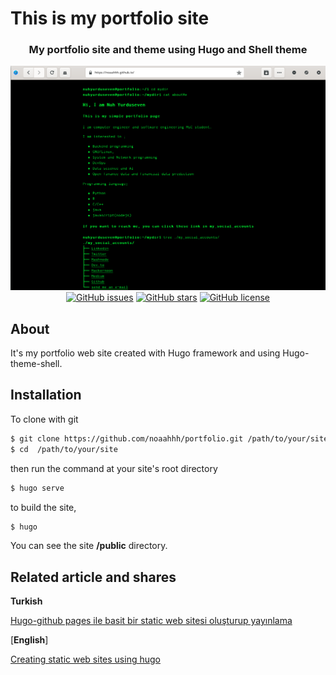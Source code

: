  # This is my portfolio site

 <div align="center">
  <h3>My portfolio site and theme using Hugo and Shell theme </h3>
  
  <img src="assets/images/mysites.png" >
  <a href="https://github.com/noaahhh/portfolio/issues"><img alt="GitHub issues" src="https://img.shields.io/github/issues/noaahhh/portfolio"></a>
  <a href="https://github.com/noaahhh/portfolio/stargazers"><img alt="GitHub stars" src="https://img.shields.io/github/stars/noaahhh/portfolio"></a>
  <a href="https://github.com/noaahhh/portfolio/blob/main/LICENSE"><img alt="GitHub license" src="https://img.shields.io/github/license/noaahhh/portfolio"></a>
</div>

## About 
 It's my portfolio web site created with Hugo framework and using Hugo-theme-shell.  
## Installation
To clone with git
```sh 
$ git clone https://github.com/noaahhh/portfolio.git /path/to/your/site
$ cd  /path/to/your/site
```
then run the command at your site's root directory
``` sh
$ hugo serve 
```
to build the site,
```sh 
$ hugo 
```
You can see the site **/public** directory. 
## Related article and shares
**Turkish**

[Hugo-github pages ile basit bir static web sitesi oluşturup yayınlama](https://noaahhhtech.hashnode.dev/hugo-github-page-ile-basit-bir-static-web-sitesi-olusturup-yayinlama)

[**English**]

[Creating static web sites using hugo](https://www.dev.to/noaahhh/creating-static-web-sites-using-hugo-4f1k)
